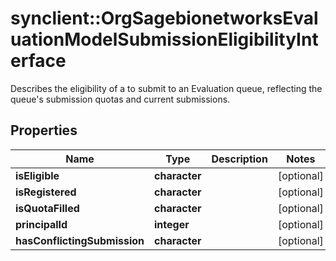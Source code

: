# synclient::OrgSagebionetworksEvaluationModelSubmissionEligibilityInterface

Describes the eligibility of a to submit to an Evaluation queue, reflecting the queue's submission quotas and current submissions.

## Properties
Name | Type | Description | Notes
------------ | ------------- | ------------- | -------------
**isEligible** | **character** |  | [optional] 
**isRegistered** | **character** |  | [optional] 
**isQuotaFilled** | **character** |  | [optional] 
**principalId** | **integer** |  | [optional] 
**hasConflictingSubmission** | **character** |  | [optional] 


